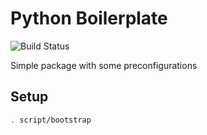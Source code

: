 # Python Boilerplate

![Build Status](https://github.com/iamogbz/py-boilerplate/workflows/Build/badge.svg)

Simple package with some preconfigurations

## Setup

```sh
. script/bootstrap
```

